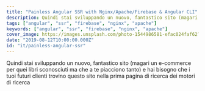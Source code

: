 ```yaml
---
title: "Painless Angular SSR with Nginx/Apache/Firebase & Angular CLI"
description: Quindi stai sviluppando un nuovo, fantastico sito (magari un e-commerce per quei libri sconosciuti ma che a te piacciono tanto) e hai bisogno che i tuoi futuri clienti trovino questo sito nella prima pagina di ricerca dei motori di ricerca, leggi questo articolo per sapere come fare
tags: ["angular", "ssr", "firebase", "nginx", "apache"]
keywords: ["angular", "ssr", "firebase", "nginx", "apache"]
cover_image: https://images.unsplash.com/photo-1544986581-efac024faf62?ixlib=rb-1.2.1&ixid=eyJhcHBfaWQiOjEyMDd9&auto=format&fit=crop&w=1950&q=80
date: "2019-08-12T10:00:00.000Z"
id: "it/painless-angular-ssr"
---
```


Quindi stai sviluppando un nuovo, fantastico sito (magari un e-commerce per quei libri sconosciuti ma che a te piacciono tanto) e hai bisogno che i tuoi futuri clienti trovino questo sito nella prima pagina di ricerca dei motori di ricerca
